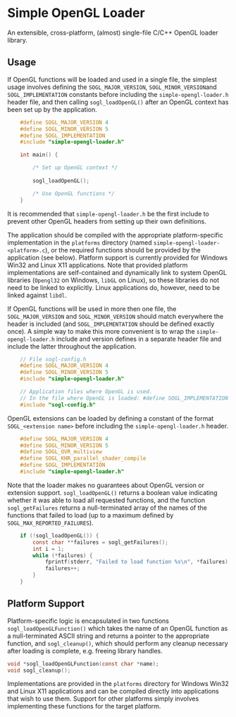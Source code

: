 Simple OpenGL Loader
====================

An extensible, cross-platform, (almost) single-file C/C++ OpenGL loader library.

Usage
-----
If OpenGL functions will be loaded and used in a single file, the simplest usage involves defining the `SOGL_MAJOR_VERSION`, `SOGL_MINOR_VERSION`and `SOGL_IMPLEMENTATION` constants before including the `simple-opengl-loader.h` header file, and then calling `sogl_loadOpenGL()` after an OpenGL context has been set up by the application.

```C
    #define SOGL_MAJOR_VERSION 4
    #define SOGL_MINOR_VERSION 5
    #define SOGL_IMPLEMENTATION
    #include "simple-opengl-loader.h"

    int main() {

        /* Set up OpenGL context */
        
        sogl_loadOpenGL();

        /* Use OpenGL functions */
    }
```

It is recommended that `simple-opengl-loader.h` be the first include to prevent other OpenGL headers from setting up their own definitions. 

The application should be compiled with the appropriate platform-specific implementation in the `platforms` directory (named `simple-opengl-loader-<platform>.c`), or the required functions should be provided by the application (see below). Platform support is currently provided for Windows Win32 and Linux X11 applications. Note that provided platform implementations are self-contained and dynamically link to system OpenGL libraries (`Opengl32` on Windows, `libGL` on Linux), so these libraries do not need to be linked to explicitly. Linux applications do, however, need to be linked against `libdl`.

If OpenGL functions will be used in more then one file, the `SOGL_MAJOR_VERSION` and `SOGL_MINOR_VERSION` should match everywhere the header is included (and `SOGL_IMPLEMENTATION` should be defined exactly once). A simple way to make this more convenient is to wrap the `simple-opengl-loader.h` include and version defines in a separate header file and include the latter throughout the application.

```C
    // File sogl-config.h
    #define SOGL_MAJOR_VERSION 4
    #define SOGL_MINOR_VERSION 5
    #include "simple-opengl-loader.h"
```

```C
    // Application files where OpenGL is used.
    // In the file where OpenGL is loaded: #define SOGL_IMPLEMENTATION
    #include "sogl-config.h"
```

OpenGL extensions can be loaded by defining a constant of the format `SOGL_<extension name>` before including the `simple-opengl-loader.h` header.

```C
    #define SOGL_MAJOR_VERSION 4
    #define SOGL_MINOR_VERSION 5
    #define SOGL_OVR_multiview
    #define SOGL_KHR_parallel_shader_compile
    #define SOGL_IMPLEMENTATION
    #include "simple-opengl-loader.h"
```

Note that the loader makes no guarantees about OpenGL version or extension support. `sogl_loadOpenGL()` returns a boolean value indicating whether it was able to load all requested functions, and the function `sogl_getFailures` returns a null-terminated array of the names of the functions that failed to load (up to a maximum defined by `SOGL_MAX_REPORTED_FAILURES`). 

```C
    if (!sogl_loadOpenGL()) {
        const char **failures = sogl_getFailures();
        int i = 1;
        while (*failures) {
            fprintf(stderr, "Failed to load function %s\n", *failures);
            failures++;
        }
    }
```

Platform Support
----------------

Platform-specific logic is encapsulated in two functions `sogl_loadOpenGLFunction()` which takes the name of an OpenGL function as a null-terminated ASCII string and returns a pointer to the appropriate function, and `sogl_cleanup()`, which should perform any cleanup necessary after loading is complete, e.g. freeing library handles.

```C
void *sogl_loadOpenGLFunction(const char *name);
void sogl_cleanup();
```

Implementations are provided in the `platforms` directory for Windows Win32 and Linux X11 applications and can be compiled directly into applications that wish to use them. Support for other platforms simply involves implementing these functions for the target platform.
